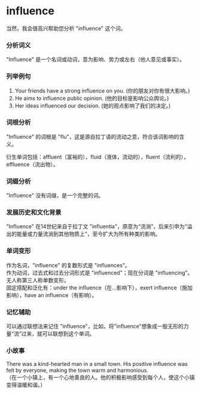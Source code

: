# influence

当然，我会很高兴帮助您分析 "influence" 这个词。

  

### 分析词义

  

"Influence" 是一个名词或动词，意为影响、势力或左右（他人意见或事实）。

  

### 列举例句

  

1.  Your friends have a strong influence on you. (你的朋友对你有很大影响。)
2.  He aims to influence public opinion. (他的目标是影响公众舆论。)
3.  Her ideas influenced our decision. (她的观点影响了我们的决定。)

  

### 词根分析

  

"Influence" 的词根是 "flu"，这是源自拉丁语的流动之意，符合该词影响的含义。

  

衍生单词包括：affluent（富裕的），fluid（液体，流动的），fluent（流利的），effluence（流出物）。

  

### 词缀分析

  

"Influence" 没有词缀，是一个完整的词。

  

### 发展历史和文化背景

  

"Influence" 在14世纪来自于拉丁文 "influentia"，原意为“流淌”，后来引申为“溢出的能量或力量流淌到其他物质上”，至今扩大为所有种类的影响。

  

### 单词变形

  

作为名词，"influence" 的复数形式是 "influences"。  
作为动词，过去式和过去分词形式是 "influenced"；现在分词是 "influencing"。无人称第三人称单数变形。  
固定搭配和泛化有：under the influence（在…影响下），exert influence（施加影响），have an influence（有影响）。

  

### 记忆辅助

  

可以通过联想法来记住 "influence"，比如，将"influence"想象成一股无形的力量“流”过来，就可以联想到这个单词。

  

### 小故事

  

There was a kind-hearted man in a small town. His positive influence was felt by everyone, making the town warm and harmonious.  
（在一个小镇上，有一个心地善良的人。他的积极影响感受到每个人，使这个小镇变得温暖和谐。）
